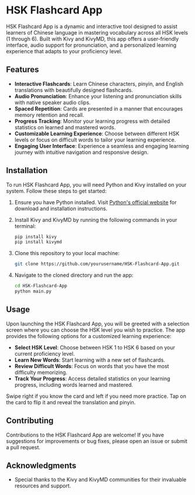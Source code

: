 # HSK Flashcard App

HSK Flashcard App is a dynamic and interactive tool designed to assist learners of Chinese language in mastering vocabulary across all HSK levels (1 through 6). Built with Kivy and KivyMD, this app offers a user-friendly interface, audio support for pronunciation, and a personalized learning experience that adapts to your proficiency level.

## Features

- **Interactive Flashcards**: Learn Chinese characters, pinyin, and English translations with beautifully designed flashcards.
- **Audio Pronunciation**: Enhance your listening and pronunciation skills with native speaker audio clips.
- **Spaced Repetition**: Cards are presented in a manner that encourages memory retention and recall.
- **Progress Tracking**: Monitor your learning progress with detailed statistics on learned and mastered words.
- **Customizable Learning Experience**: Choose between different HSK levels or focus on difficult words to tailor your learning experience.
- **Engaging User Interface**: Experience a seamless and engaging learning journey with intuitive navigation and responsive design.

## Installation

To run HSK Flashcard App, you will need Python and Kivy installed on your system. Follow these steps to get started:

1. Ensure you have Python installed. Visit [Python's official website](https://www.python.org/) for download and installation instructions.
2. Install Kivy and KivyMD by running the following commands in your terminal:

    ```sh
    pip install kivy
    pip install kivymd
    ```

3. Clone this repository to your local machine:

    ```sh
    git clone https://github.com/yourusername/HSK-Flashcard-App.git
    ```

4. Navigate to the cloned directory and run the app:

    ```sh
    cd HSK-Flashcard-App
    python main.py
    ```

## Usage

Upon launching the HSK Flashcard App, you will be greeted with a selection screen where you can choose the HSK level you wish to practice. The app provides the following options for a customized learning experience:

- **Select HSK Level**: Choose between HSK 1 to HSK 6 based on your current proficiency level.
- **Learn New Words**: Start learning with a new set of flashcards.
- **Review Difficult Words**: Focus on words that you have the most difficulty memorizing.
- **Track Your Progress**: Access detailed statistics on your learning progress, including words learned and mastered.

Swipe right if you know the card and left if you need more practice. Tap on the card to flip it and reveal the translation and pinyin.

## Contributing

Contributions to the HSK Flashcard App are welcome! If you have suggestions for improvements or bug fixes, please open an issue or submit a pull request.


## Acknowledgments

- Special thanks to the Kivy and KivyMD communities for their invaluable resources and support.

